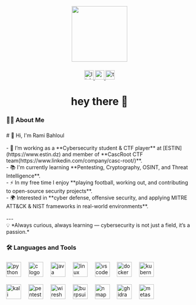 <div align="center">
  <img height="150" src="https://media0.giphy.com/media/v1.Y2lkPTc5MGI3NjExdWx0dnkybXg4dHZrbzBsZXQ2NjFpaDlmYmEzaHQ4cHphYjVxeHMzMyZlcD12MV9pbnRlcm5hbF9naWZfYnlfaWQmY3Q9Zw/4UzW8S83pWoKs/giphy.gif"  />
</div>

###

<div align="center">
  <!-- LinkedIn -->
  <a href="https://www.linkedin.com/in/ramibahloul-573846230" target="_blank">
    <img src="https://img.shields.io/static/v1?message=LinkedIn&logo=linkedin&label=&color=0077B5&logoColor=white&labelColor=&style=for-the-badge" height="25" alt="linkedin logo"  />
  </a>

  <!-- Gmail -->
  <a href="mailto:r_bahloul@estin.dz" target="_blank">
    <img src="https://img.shields.io/static/v1?message=Gmail&logo=gmail&label=&color=D14836&logoColor=white&labelColor=&style=for-the-badge" height="25" alt="gmail logo"  />
  </a>

  <!-- TryHackMe -->
  <a href="https://tryhackme.com/p/rbahloul" target="_blank">
    <img src="https://img.shields.io/static/v1?message=TryHackMe&logo=tryhackme&label=&color=88cc14&logoColor=white&labelColor=&style=for-the-badge" height="25" alt="tryhackme logo"  />
  </a>
</div>


###

<h1 align="center">hey there 👋</h1>

###

<h3 align="left">👩‍💻  About Me</h3>

###

<p align="left"># 👋 Hi, I'm Rami Bahloul<br><br>- 🔭 I’m working as a **Cybersecurity student & CTF player** at [ESTIN](https://www.estin.dz) and member of **CascRoot CTF team(https://www.linkedin.com/company/casc-root/)**.  <br>- 📚 I'm currently learning **Pentesting, Cryptography, OSINT, and Threat Intelligence**.  <br>- ⚡ In my free time I enjoy **playing football, working out, and contributing to open-source security projects**.  <br>- 🌍 Interested in **cyber defense, offensive security, and applying MITRE ATT&CK & NIST frameworks in real-world environments**.  <br><br>---<br>💡 *Always curious, always learning — cybersecurity is not just a field, it’s a passion.*</p>

###

<h3 align="left">🛠 Languages and Tools</h3>

###

<div align="left">
  <!-- Programming & Dev -->
  <img src="https://cdn.jsdelivr.net/gh/devicons/devicon/icons/python/python-original.svg" height="40" alt="python logo"/>
  <img width="12"/>
  <img src="https://cdn.jsdelivr.net/gh/devicons/devicon/icons/c/c-original.svg" height="40" alt="c logo"/>
  <img width="12"/>
  <img src="https://cdn.jsdelivr.net/gh/devicons/devicon/icons/java/java-original.svg" height="40" alt="java logo"/>
  <img width="12"/>
  <img src="https://cdn.jsdelivr.net/gh/devicons/devicon/icons/linux/linux-original.svg" height="40" alt="linux logo"/>
  <img width="12"/>
  <img src="https://cdn.jsdelivr.net/gh/devicons/devicon/icons/vscode/vscode-original.svg" height="40" alt="vscode logo"/>
  <img width="12"/>
  <img src="https://cdn.jsdelivr.net/gh/devicons/devicon/icons/docker/docker-original.svg" height="40" alt="docker logo"/>
  <img width="12"/>
  <img src="https://cdn.jsdelivr.net/gh/devicons/devicon/icons/kubernetes/kubernetes-plain.svg" height="40" alt="kubernetes logo"/>
  <br><br>
  <!-- Cybersecurity & Crypto -->
  <img src="https://img.icons8.com/color/48/kali-linux.png" height="40" alt="kali linux"/>
  <img width="12"/>
  <img src="https://www.kali.org/images/kali-tools-logo.svg" height="40" alt="pentest tools"/>
  <img width="12"/>
  <img src="https://www.wireshark.org/assets/img/wireshark-logo.png" height="40" alt="wireshark"/>
  <img width="12"/>
  <img src="https://portswigger.net/content/images/logos/burp-suite.svg" height="40" alt="burpsuite"/>
  <img width="12"/>
  <img src="https://nmap.org/images/nmap-logo-256x256.png" height="40" alt="nmap"/>
  <img width="12"/>
  <img src="https://upload.wikimedia.org/wikipedia/commons/1/10/Ghidra_logo.svg" height="40" alt="ghidra"/>
  <img width="12"/>
  <img src="https://www.metasploit.com/common/images/metasploit-logo.svg" height="40" alt="metasploit"/>
</div>

###


